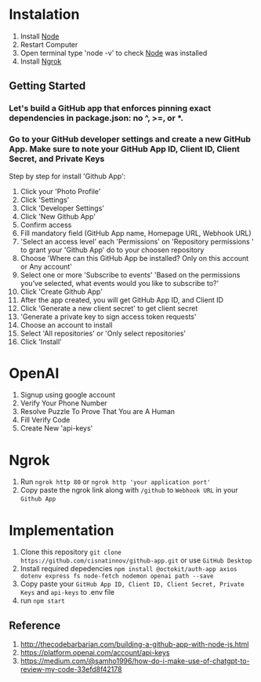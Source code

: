 # Instalation

1. Install [Node](https://nodejs.org/en/download)
2. Restart Computer
3. Open terminal type 'node -v' to check [Node](https://nodejs.org/en/download) was installed
4. Install [Ngrok](https://ngrok.com/download)

## Getting Started

### Let's build a GitHub app that enforces pinning exact dependencies in package.json: no ^, >=, or *.

### Go to your GitHub developer settings and create a new GitHub App. Make sure to note your GitHub App ID, Client ID, Client Secret, and Private Keys

Step by step for install 'Github App':
1. Click your 'Photo Profile'
2. Click 'Settings'
3. Click 'Developer Settings'
4. Click 'New Github App'
5. Confirm access
6. Fill mandatory field (GitHub App name, Homepage URL, Webhook URL)
7. 'Select an access level' each 'Permissions' on 'Repository permissions
' to grant your 'Github App' do to your choosen repository
8. Choose 'Where can this GitHub App be installed? Only on this account or Any account'
9. Select one or more 'Subscribe to events' 'Based on the permissions you’ve selected, what events would you like to subscribe to?'
10. Click 'Create Github App'
11. After the app created, you will get GitHub App ID, and Client ID
12. Click 'Generate a new client secret' to get client secret
13. 'Generate a private key to sign access token requests'
14. Choose an account to install
15. Select 'All repositories' or 'Only select repositories'
16. Click 'Install'

# OpenAI

1. Signup using google account
2. Verify Your Phone Number
3. Resolve Puzzle To Prove That You are A Human
4. Fill Verify Code
5. Create New 'api-keys'

# Ngrok

1. Run `ngrok http 80` or `ngrok http 'your application port'`
2. Copy paste the ngrok link along with `/github` to `Webhook URL` in your `Github App`

# Implementation

1. Clone this repository `git clone https://github.com/cisnatinnov/github-app.git` or use `GitHub Desktop`
2. Install required depedencies `npm install @octokit/auth-app axios dotenv express fs node-fetch nodemon openai path --save`
3. Copy paste  your `GitHub App ID, Client ID, Client Secret, Private Keys` and `api-keys` to .env file
4. run `npm start`


## Reference
1. http://thecodebarbarian.com/building-a-github-app-with-node-js.html
2. https://platform.openai.com/account/api-keys
3. https://medium.com/@samho1996/how-do-i-make-use-of-chatgpt-to-review-my-code-33efd8f42178